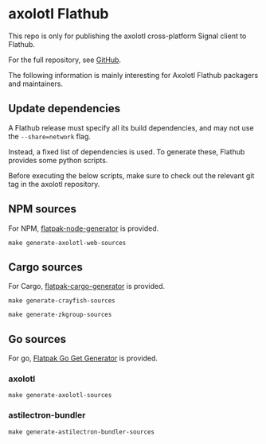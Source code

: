 # axolotl Flathub

This repo is only for publishing the axolotl cross-platform Signal client to Flathub.

For the full repository, see [GitHub](https://github.com/nanu-c/axolotl).

The following information is mainly interesting for Axolotl Flathub packagers and maintainers.

## Update dependencies

A Flathub release must specify all its build dependencies, and may not use the `--share=network` flag.

Instead, a fixed list of dependencies is used. To generate these, Flathub provides some python scripts.

Before executing the below scripts, make sure to check out the relevant git tag in the axolotl repository.

## NPM sources

For NPM, [flatpak-node-generator](https://github.com/flatpak/flatpak-builder-tools/blob/master/node/README.md) is
provided.

```shell
make generate-axolotl-web-sources
```

## Cargo sources

For Cargo, [flatpak-cargo-generator](https://github.com/flatpak/flatpak-builder-tools/blob/master/cargo/README.md) is
provided.

```shell
make generate-crayfish-sources
```

```shell
make generate-zkgroup-sources
```

## Go sources

For go, [Flatpak Go Get Generator](https://github.com/flatpak/flatpak-builder-tools/blob/master/go-get/README.md) is
provided.

### axolotl

```shell
make generate-axolotl-sources
```

### astilectron-bundler

```shell
make generate-astilectron-bundler-sources
```